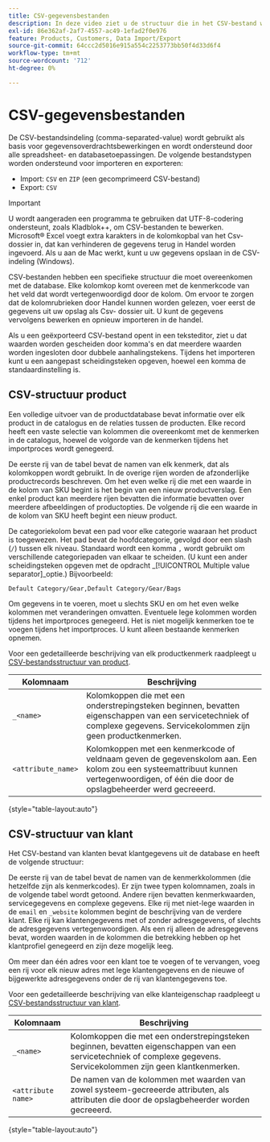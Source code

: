 ```yaml
---
title: CSV-gegevensbestanden
description: In deze video ziet u de structuur die in het CSV-bestand wordt gebruikt om gegevens te importeren en exporteren.
exl-id: 86e362af-2af7-4557-ac49-1efad2f0e976
feature: Products, Customers, Data Import/Export
source-git-commit: 64ccc2d5016e915a554c2253773bb50f4d33d6f4
workflow-type: tm+mt
source-wordcount: '712'
ht-degree: 0%

---
```


# CSV-gegevensbestanden

De CSV-bestandsindeling (comma-separated-value) wordt gebruikt als basis voor gegevensoverdrachtsbewerkingen en wordt ondersteund door alle spreadsheet- en databasetoepassingen. De volgende bestandstypen worden ondersteund voor importeren en exporteren:

- Import: `CSV` en `ZIP` (een gecomprimeerd CSV-bestand)
- Export: `CSV`

>[!IMPORTANT]
>
>U wordt aangeraden een programma te gebruiken dat UTF-8-codering ondersteunt, zoals Kladblok++, om CSV-bestanden te bewerken. Microsoft® Excel voegt extra karakters in de kolomkopbal van het Csv- dossier in, dat kan verhinderen de gegevens terug in Handel worden ingevoerd. Als u aan de Mac werkt, kunt u uw gegevens opslaan in de CSV-indeling (Windows).

CSV-bestanden hebben een specifieke structuur die moet overeenkomen met de database. Elke kolomkop komt overeen met de kenmerkcode van het veld dat wordt vertegenwoordigd door de kolom. Om ervoor te zorgen dat de kolomrubrieken door Handel kunnen worden gelezen, voer eerst de gegevens uit uw opslag als Csv- dossier uit. U kunt de gegevens vervolgens bewerken en opnieuw importeren in de handel.

Als u een geëxporteerd CSV-bestand opent in een teksteditor, ziet u dat waarden worden gescheiden door komma&#39;s en dat meerdere waarden worden ingesloten door dubbele aanhalingstekens. Tijdens het importeren kunt u een aangepast scheidingsteken opgeven, hoewel een komma de standaardinstelling is.

## CSV-structuur product

Een volledige uitvoer van de productdatabase bevat informatie over elk product in de catalogus en de relaties tussen de producten. Elke record heeft een vaste selectie van kolommen die overeenkomt met de kenmerken in de catalogus, hoewel de volgorde van de kenmerken tijdens het importproces wordt genegeerd.

De eerste rij van de tabel bevat de namen van elk kenmerk, dat als kolomkoppen wordt gebruikt. In de overige rijen worden de afzonderlijke productrecords beschreven. Om het even welke rij die met een waarde in de kolom van SKU begint is het begin van een nieuw productverslag. Een enkel product kan meerdere rijen bevatten die informatie bevatten over meerdere afbeeldingen of productopties. De volgende rij die een waarde in de kolom van SKU heeft begint een nieuw product.

De categoriekolom bevat een pad voor elke categorie waaraan het product is toegewezen. Het pad bevat de hoofdcategorie, gevolgd door een slash (`/`) tussen elk niveau. Standaard wordt een komma `,` wordt gebruikt om verschillende categoriepaden van elkaar te scheiden. (U kunt een ander scheidingsteken opgeven met de opdracht _[!UICONTROL Multiple value separator]_optie.) Bijvoorbeeld:

`Default Category/Gear,Default Category/Gear/Bags`

Om gegevens in te voeren, moet u slechts SKU en om het even welke kolommen met veranderingen omvatten. Eventuele lege kolommen worden tijdens het importproces genegeerd. Het is niet mogelijk kenmerken toe te voegen tijdens het importproces. U kunt alleen bestaande kenmerken opnemen.

Voor een gedetailleerde beschrijving van elk productkenmerk raadpleegt u [CSV-bestandsstructuur van product](data-attributes-product.md).

| Kolomnaam | Beschrijving |
| ----------- | ----------- |
| `_<name>` | Kolomkoppen die met een onderstrepingsteken beginnen, bevatten eigenschappen van een servicetechniek of complexe gegevens. Servicekolommen zijn geen productkenmerken. |
| `<attribute_name>` | Kolomkoppen met een kenmerkcode of veldnaam geven de gegevenskolom aan. Een kolom zou een systeemattribuut kunnen vertegenwoordigen, of één die door de opslagbeheerder werd gecreeerd. |

{style="table-layout:auto"}

## CSV-structuur van klant

Het CSV-bestand van klanten bevat klantgegevens uit de database en heeft de volgende structuur:

De eerste rij van de tabel bevat de namen van de kenmerkkolommen (die hetzelfde zijn als kenmerkcodes). Er zijn twee typen kolomnamen, zoals in de volgende tabel wordt getoond. Andere rijen bevatten kenmerkwaarden, servicegegevens en complexe gegevens. Elke rij met niet-lege waarden in de `email` en `_website` kolommen begint de beschrijving van de verdere klant. Elke rij kan klantengegevens met of zonder adresgegevens, of slechts de adresgegevens vertegenwoordigen. Als een rij alleen de adresgegevens bevat, worden waarden in de kolommen die betrekking hebben op het klantprofiel genegeerd en zijn deze mogelijk leeg.

Om meer dan één adres voor een klant toe te voegen of te vervangen, voeg een rij voor elk nieuw adres met lege klantengegevens en de nieuwe of bijgewerkte adresgegevens onder de rij van klantengegevens toe.

Voor een gedetailleerde beschrijving van elke klanteigenschap raadpleegt u [CSV-bestandsstructuur van klant](data-attributes-customer.md).

| Kolomnaam | Beschrijving |
| ----------- | ----------- |
| `_<name>` | Kolomkoppen die met een onderstrepingsteken beginnen, bevatten eigenschappen van een servicetechniek of complexe gegevens. Servicekolommen zijn geen klantkenmerken. |
| `<attribute name>` | De namen van de kolommen met waarden van zowel systeem-gecreeerde attributen, als attributen die door de opslagbeheerder worden gecreeerd. |

{style="table-layout:auto"}
